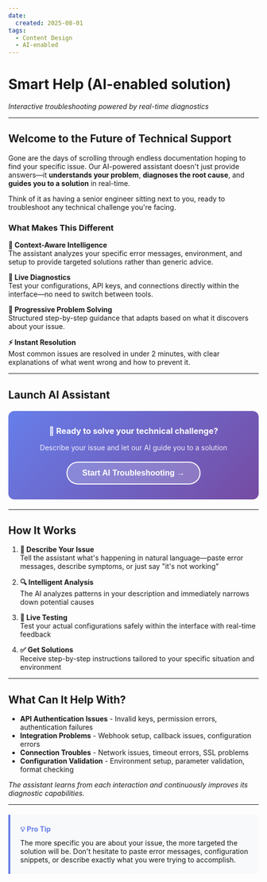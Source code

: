 ```yaml
---
date:
  created: 2025-08-01
tags:
  - Content Design
  - AI-enabled  
---
```


# Smart Help (AI-enabled solution)

*Interactive troubleshooting powered by real-time diagnostics*

---

## Welcome to the Future of Technical Support

Gone are the days of scrolling through endless documentation hoping to find your specific issue. Our AI-powered assistant doesn't just provide answers—it **understands your problem**, **diagnoses the root cause**, and **guides you to a solution** in real-time.

Think of it as having a senior engineer sitting next to you, ready to troubleshoot any technical challenge you're facing.

### What Makes This Different

**🧠 Context-Aware Intelligence**  
The assistant analyzes your specific error messages, environment, and setup to provide targeted solutions rather than generic advice.

**🔬 Live Diagnostics**  
Test your configurations, API keys, and connections directly within the interface—no need to switch between tools.

**🎯 Progressive Problem Solving**  
Structured step-by-step guidance that adapts based on what it discovers about your issue.

**⚡ Instant Resolution**  
Most common issues are resolved in under 2 minutes, with clear explanations of what went wrong and how to prevent it.

---

## Launch AI Assistant

<div style="background: linear-gradient(135deg, #667eea 0%, #764ba2 100%); border-radius: 12px; padding: 30px; text-align: center; color: white; margin: 20px 0;">
  <h3 style="margin: 0 0 15px 0; color: white;">🚀 Ready to solve your technical challenge?</h3>
  <p style="margin: 0 0 20px 0; opacity: 0.9;">Describe your issue and let our AI guide you to a solution</p>
  <button onclick="launchAssistant()" style="background: rgba(255,255,255,0.2); border: 2px solid white; color: white; padding: 12px 30px; border-radius: 25px; font-size: 16px; font-weight: 600; cursor: pointer; backdrop-filter: blur(10px); transition: all 0.3s ease;">
    Start AI Troubleshooting →
  </button>
</div>

<div id="ai-assistant-container" style="display: none; margin-top: 30px;">
  <iframe src="../ai-troubleshooter.html" width="100%" height="700px" frameborder="0" style="border-radius: 12px; box-shadow: 0 10px 30px rgba(0,0,0,0.1);"></iframe>
</div>

---

## How It Works

1. **🎤 Describe Your Issue**  
   Tell the assistant what's happening in natural language—paste error messages, describe symptoms, or just say "it's not working"

2. **🔍 Intelligent Analysis**  
   The AI analyzes patterns in your description and immediately narrows down potential causes

3. **🧪 Live Testing**  
   Test your actual configurations safely within the interface with real-time feedback

4. **✅ Get Solutions**  
   Receive step-by-step instructions tailored to your specific situation and environment

---

## What Can It Help With?

- **API Authentication Issues** - Invalid keys, permission errors, authentication failures
- **Integration Problems** - Webhook setup, callback issues, configuration errors  
- **Connection Troubles** - Network issues, timeout errors, SSL problems
- **Configuration Validation** - Environment setup, parameter validation, format checking

*The assistant learns from each interaction and continuously improves its diagnostic capabilities.*

---

<div style="background: #f8f9fa; border-left: 4px solid #667eea; padding: 20px; margin: 20px 0; border-radius: 0 8px 8px 0;">
  <h4 style="margin: 0 0 10px 0; color: #667eea;">💡 Pro Tip</h4>
  <p style="margin: 0;">The more specific you are about your issue, the more targeted the solution will be. Don't hesitate to paste error messages, configuration snippets, or describe exactly what you were trying to accomplish.</p>
</div>

<script>
function launchAssistant() {
  const container = document.getElementById('ai-assistant-container');
  const button = event.target;
  
  // Smooth reveal animation
  container.style.display = 'block';
  container.style.opacity = '0';
  container.style.transform = 'translateY(20px)';
  
  setTimeout(() => {
    container.style.transition = 'all 0.5s ease';
    container.style.opacity = '1';
    container.style.transform = 'translateY(0)';
  }, 10);
  
  // Update button
  button.innerHTML = '✅ AI Assistant Activated';
  button.style.background = 'rgba(40, 167, 69, 0.2)';
  button.style.borderColor = '#28a745';
  button.disabled = true;
  
  // Scroll to assistant
  setTimeout(() => {
    container.scrollIntoView({ behavior: 'smooth', block: 'start' });
  }, 300);
}
</script>